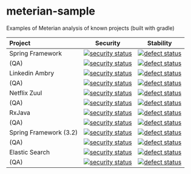 # meterian-sample
Examples of Meterian analysis of known projects (built with gradle)

| Project          | Security      | Stability  |
|:---------------- | ------------- | ---------- |
| Spring Framework | [![security status](https://www.meterian.com/badge/gh/spring-projects/spring-framework/security)](https://www.meterian.com/report/gh/spring-projects/spring-framework) | [![defect status](https://www.meterian.com/badge/gh/spring-projects/spring-framework/stability)](https://www.meterian.com/report/gh/spring-projects/spring-framework) |
| (QA)             | [![security status](https://qa.meterian.com/badge/gh/spring-projects/spring-framework/security)](https://qa.meterian.com/report/gh/spring-projects/spring-framework) | [![defect status](https://qa.meterian.com/badge/gh/spring-projects/spring-framework/stability)](https://qa.meterian.com/report/gh/spring-projects/spring-framework) |
| Linkedin Ambry| [![security status](https://www.meterian.com/badge/gh//linkedin/ambry/security)](https://www.meterian.com/report/gh//linkedin/ambry) | [![defect status](https://www.meterian.com/badge/gh//linkedin/ambry/stability)](https://www.meterian.com/report/gh//linkedin/ambry) |
| (QA)          | [![security status](https://qa.meterian.com/badge/gh//linkedin/ambry/security)](https://qa.meterian.com/report/gh//linkedin/ambry) | [![defect status](https://qa.meterian.com/badge/gh//linkedin/ambry/stability)](https://qa.meterian.com/report/gh//linkedin/ambry) |
| Netflix Zuul  | [![security status](https://www.meterian.com/badge/gh/Netflix/zuul/security)](https://www.meterian.com/report/gh/Netflix/zuul) | [![defect status](https://www.meterian.com/badge/gh/Netflix/zuul/stability)](https://www.meterian.com/report/gh/Netflix/zuul) |
| (QA)          | [![security status](https://qa.meterian.com/badge/gh/Netflix/zuul/security)](https://qa.meterian.com/report/gh/Netflix/zuul) | [![defect status](https://qa.meterian.com/badge/gh/Netflix/zuul/stability)](https://qa.meterian.com/report/gh/Netflix/zuul) |
| RxJava  | [![security status](https://www.meterian.com/badge/gh/ReactiveX/RxJava/security?branch=2.x)](https://www.meterian.com/report/gh/ReactiveX/RxJava?branch=2.x) | [![defect status](https://www.meterian.com/badge/gh/ReactiveX/RxJava/stability?branch=2.x)](https://www.meterian.com/report/gh/ReactiveX/RxJava?branch=2.x) |
| (QA)    | [![security status](https://qa.meterian.com/badge/gh/ReactiveX/RxJava/security?branch=2.x)](https://qa.meterian.com/report/gh/ReactiveX/RxJava?branch=2.x) | [![defect status](https://qa.meterian.com/badge/gh/ReactiveX/RxJava/stability?branch=2.x)](https://qa.meterian.com/report/gh/ReactiveX/RxJava?branch=2.x) |
| Spring Framework (3.2)| [![security status](https://www.meterian.com/badge/gh/spring-projects/spring-framework/security)](https://www.meterian.com/report/gh/spring-projects/spring-framework) | [![defect status](https://www.meterian.com/badge/gh/spring-projects/spring-framework/stability)](https://www.meterian.com/report/gh/spring-projects/spring-framework) |
| (QA)                  | [![security status](https://qa.meterian.com/badge/gh/spring-projects/spring-framework/security)](https://qa.meterian.com/report/gh/spring-projects/spring-framework) | [![defect status](https://qa.meterian.com/badge/gh/spring-projects/spring-framework/stability)](https://qa.meterian.com/report/gh/spring-projects/spring-framework) |
| Elastic Search  | [![security status](https://www.meterian.com/badge/gh/elastic/elasticsearch/security)](https://www.meterian.com/report/gh/elastic/elasticsearch) | [![defect status](https://www.meterian.com/badge/gh/elastic/elasticsearch/stability)](https://www.meterian.com/report/gh/elastic/elasticsearch) |
| (QA)    | [![security status](https://qa.meterian.com/badge/gh/elastic/elasticsearch/security)](https://qa.meterian.com/report/gh/elastic/elasticsearch) | [![defect status](https://qa.meterian.com/badge/gh/elastic/elasticsearch/stability)](https://qa.meterian.com/report/gh/elastic/elasticsearch) |
